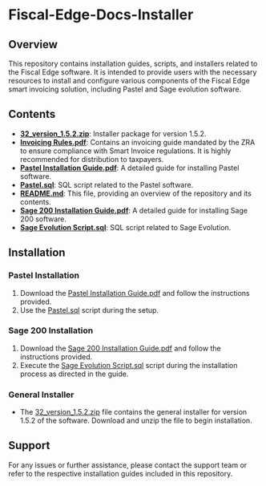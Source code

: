 # Fiscal-Edge-Docs-Installer

## Overview

This repository contains installation guides, scripts, and installers related to the Fiscal Edge software. It is intended to provide users with the necessary resources to install and configure various components of the Fiscal Edge smart invoicing solution, including Pastel and Sage evolution software.

## Contents

- **[32_version_1.5.2.zip](https://github.com/ObinnaTerry/Fiscal-Edge-Docs-Installer/blob/main/32_version_1.4.5.zip)**: Installer package for version 1.5.2.
- **[Invoicing Rules.pdf](https://github.com/ObinnaTerry/Fiscal-Edge-Docs-Installer/blob/main/Invoicing%20Rules.pdf)**: Contains an invoicing guide mandated by the ZRA to ensure compliance with Smart Invoice regulations. It is highly recommended for distribution to taxpayers.
- **[Pastel Installation Guide.pdf](https://github.com/ObinnaTerry/Fiscal-Edge-Docs-Installer/blob/main/Pastel%20Installation%20Guide.pdf)**: A detailed guide for installing Pastel software.
- **[Pastel.sql](https://github.com/ObinnaTerry/Fiscal-Edge-Docs-Installer/blob/main/Pastel.sql)**: SQL script related to the Pastel software.
- **[README.md](https://github.com/ObinnaTerry/Fiscal-Edge-Docs-Installer/blob/main/README.md)**: This file, providing an overview of the repository and its contents.
- **[Sage 200 Installation Guide.pdf](https://github.com/ObinnaTerry/Fiscal-Edge-Docs-Installer/blob/main/Sage%20200%20Installation%20Guide.pdf)**: A detailed guide for installing Sage 200 software.
- **[Sage Evolution Script.sql](https://github.com/ObinnaTerry/Fiscal-Edge-Docs-Installer/blob/main/Sage%20Evolution%20Script.sql)**: SQL script related to Sage Evolution.

## Installation

### Pastel Installation
1. Download the [Pastel Installation Guide.pdf](https://github.com/ObinnaTerry/Fiscal-Edge-Docs-Installer/blob/main/Pastel%20Installation%20Guide.pdf) and follow the instructions provided.
2. Use the [Pastel.sql](https://github.com/ObinnaTerry/Fiscal-Edge-Docs-Installer/blob/main/Pastel.sql) script during the setup.

### Sage 200 Installation
1. Download the [Sage 200 Installation Guide.pdf](https://github.com/ObinnaTerry/Fiscal-Edge-Docs-Installer/blob/main/Sage%20200%20Installation%20Guide.pdf) and follow the instructions provided.
2. Execute the [Sage Evolution Script.sql](https://github.com/ObinnaTerry/Fiscal-Edge-Docs-Installer/blob/main/Sage%20Evolution%20Script.sql) script during the installation process as directed in the guide.

### General Installer
- The [32_version_1.5.2.zip](https://github.com/ObinnaTerry/Fiscal-Edge-Docs-Installer/blob/main/32_version_1.4.5.zip) file contains the general installer for version 1.5.2 of the software. Download and unzip the file to begin installation.

## Support

For any issues or further assistance, please contact the support team or refer to the respective installation guides included in this repository.
